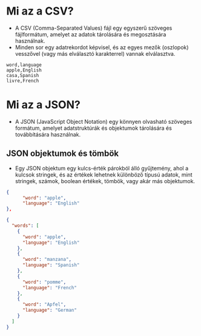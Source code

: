 # Mi az a CSV?

- A CSV (Comma-Separated Values) fájl egy egyszerű szöveges fájlformátum, amelyet az adatok tárolására és megosztására használnak.
- Minden sor egy adatrekordot képvisel, és az egyes mezők (oszlopok) vesszővel (vagy más elválasztó karakterrel) vannak elválasztva.

```csv
word,language
apple,English
casa,Spanish
livre,French
```

# Mi az a JSON?

- A JSON (JavaScript Object Notation) egy könnyen olvasható szöveges formátum, amelyet adatstruktúrák és objektumok tárolására és továbbítására használnak.

## JSON objektumok és tömbök

- Egy JSON objektum egy kulcs-érték párokból álló gyűjtemény, ahol a kulcsok stringek, és az értékek lehetnek különböző típusú adatok, mint stringek, számok, boolean értékek, tömbök, vagy akár más objektumok.

```json
{
      "word": "apple",
      "language": "English"
},
```

```json
{
  "words": [
    {
      "word": "apple",
      "language": "English"
    },
    {
      "word": "manzana",
      "language": "Spanish"
    },
    {
      "word": "pomme",
      "language": "French"
    },
    {
      "word": "Apfel",
      "language": "German"
    }
  ]
}
```
